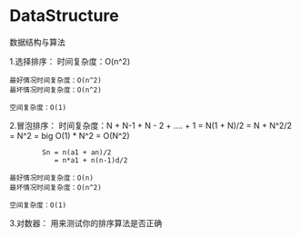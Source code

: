 # DataStructure
数据结构与算法

1.选择排序：
    时间复杂度：O(n^2)
           
    最好情况时间复杂度：O(n^2)
    最坏情况时间复杂度：O(n^2)

    空间复杂度：O(1)


2.冒泡排序：
	时间复杂度：N + N-1 + N - 2 + .... + 1
	        = N(1 + N)/2
	        = N + N^2/2
	        = N^2
	        = big O(1) * N^2
	        = O(N^2)

			Sn = n(a1 + an)/2
			   = n*a1 + n(n-1)d/2
			   
	最好情况时间复杂度：O(n)
	最坏情况时间复杂度：O(n^2)

	空间复杂度：O(1)

3.对数器：
	用来测试你的排序算法是否正确
